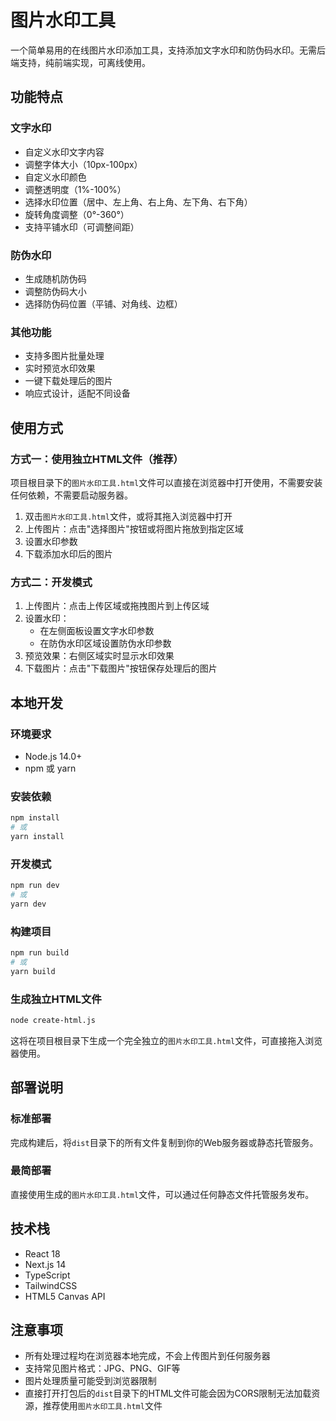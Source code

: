 # 图片水印工具

一个简单易用的在线图片水印添加工具，支持添加文字水印和防伪码水印。无需后端支持，纯前端实现，可离线使用。

## 功能特点

### 文字水印
- 自定义水印文字内容
- 调整字体大小（10px-100px）
- 自定义水印颜色
- 调整透明度（1%-100%）
- 选择水印位置（居中、左上角、右上角、左下角、右下角）
- 旋转角度调整（0°-360°）
- 支持平铺水印（可调整间距）

### 防伪水印
- 生成随机防伪码
- 调整防伪码大小
- 选择防伪码位置（平铺、对角线、边框）

### 其他功能
- 支持多图片批量处理
- 实时预览水印效果
- 一键下载处理后的图片
- 响应式设计，适配不同设备

## 使用方式

### 方式一：使用独立HTML文件（推荐）
项目根目录下的`图片水印工具.html`文件可以直接在浏览器中打开使用，不需要安装任何依赖，不需要启动服务器。

1. 双击`图片水印工具.html`文件，或将其拖入浏览器中打开
2. 上传图片：点击"选择图片"按钮或将图片拖放到指定区域
3. 设置水印参数
4. 下载添加水印后的图片

### 方式二：开发模式

1. 上传图片：点击上传区域或拖拽图片到上传区域
2. 设置水印：
   - 在左侧面板设置文字水印参数
   - 在防伪水印区域设置防伪水印参数
3. 预览效果：右侧区域实时显示水印效果
4. 下载图片：点击"下载图片"按钮保存处理后的图片

## 本地开发

### 环境要求
- Node.js 14.0+
- npm 或 yarn

### 安装依赖
```bash
npm install
# 或
yarn install
```

### 开发模式
```bash
npm run dev
# 或
yarn dev
```

### 构建项目
```bash
npm run build
# 或
yarn build
```

### 生成独立HTML文件
```bash
node create-html.js
```
这将在项目根目录下生成一个完全独立的`图片水印工具.html`文件，可直接拖入浏览器使用。

## 部署说明

### 标准部署
完成构建后，将`dist`目录下的所有文件复制到你的Web服务器或静态托管服务。

### 最简部署
直接使用生成的`图片水印工具.html`文件，可以通过任何静态文件托管服务发布。

## 技术栈

- React 18
- Next.js 14
- TypeScript
- TailwindCSS
- HTML5 Canvas API

## 注意事项

- 所有处理过程均在浏览器本地完成，不会上传图片到任何服务器
- 支持常见图片格式：JPG、PNG、GIF等
- 图片处理质量可能受到浏览器限制
- 直接打开打包后的`dist`目录下的HTML文件可能会因为CORS限制无法加载资源，推荐使用`图片水印工具.html`文件
